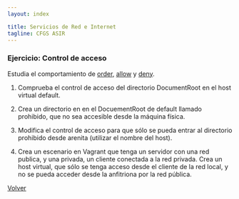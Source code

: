 ```yaml
---
layout: index

title: Servicios de Red e Internet
tagline: CFGS ASIR
---
```

### Ejercicio: Control de acceso

Estudia el comportamiento de [order](http://httpd.apache.org/docs/2.2/mod/mod_authz_host.html#order), [allow](http://httpd.apache.org/docs/2.2/mod/mod_authz_host.html#allow) y [deny](http://httpd.apache.org/docs/2.2/mod/mod_authz_host.html#deny).

1) Comprueba el control de acceso del directorio DocumentRoot en el host virtual default.

2) Crea un directorio en en el DocuementRoot de default llamado prohibido, que no sea accesible desde la máquina física.

3) Modifica el control de acceso para que sólo se pueda entrar al directorio prohibido desde arenita (utilizar el nombre del host).

4) Crea un escenario en Vagrant que tenga un servidor con una red publica, y una privada, un cliente conectada a la red privada. Crea un host virtual, que sólo se tenga acceso desde el cliente de la red local, y no se pueda acceder desde la anfitriona por la red pública.

[Volver](index)
